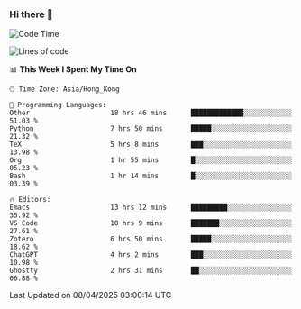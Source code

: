 ### Hi there 👋

<!--
**nicehiro/nicehiro** is a ✨ _special_ ✨ repository because its `README.md` (this file) appears on your GitHub profile.

Here are some ideas to get you started:

- 🔭 I’m currently working on ...
- 🌱 I’m currently learning ...
- 👯 I’m looking to collaborate on ...
- 🤔 I’m looking for help with ...
- 💬 Ask me about ...
- 📫 How to reach me: ...
- 😄 Pronouns: ...
- ⚡ Fun fact: ...
-->

<!--START_SECTION:waka-->
![Code Time](http://img.shields.io/badge/Code%20Time-471%20hrs%205%20mins-blue)

![Lines of code](https://img.shields.io/badge/From%20Hello%20World%20I%27ve%20Written-1.6%20million%20lines%20of%20code-blue)

📊 **This Week I Spent My Time On** 

```text
🕑︎ Time Zone: Asia/Hong_Kong

💬 Programming Languages: 
Other                    18 hrs 46 mins      █████████████░░░░░░░░░░░░   51.03 % 
Python                   7 hrs 50 mins       █████░░░░░░░░░░░░░░░░░░░░   21.32 % 
TeX                      5 hrs 8 mins        ███░░░░░░░░░░░░░░░░░░░░░░   13.98 % 
Org                      1 hr 55 mins        █░░░░░░░░░░░░░░░░░░░░░░░░   05.23 % 
Bash                     1 hr 14 mins        █░░░░░░░░░░░░░░░░░░░░░░░░   03.39 % 

🔥 Editors: 
Emacs                    13 hrs 12 mins      █████████░░░░░░░░░░░░░░░░   35.92 % 
VS Code                  10 hrs 9 mins       ███████░░░░░░░░░░░░░░░░░░   27.61 % 
Zotero                   6 hrs 50 mins       █████░░░░░░░░░░░░░░░░░░░░   18.62 % 
ChatGPT                  4 hrs 2 mins        ███░░░░░░░░░░░░░░░░░░░░░░   10.98 % 
Ghostty                  2 hrs 31 mins       ██░░░░░░░░░░░░░░░░░░░░░░░   06.88 % 
```


 Last Updated on 08/04/2025 03:00:14 UTC
<!--END_SECTION:waka-->
